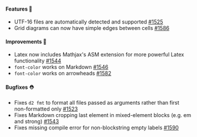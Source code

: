 #### Features 🚀

- UTF-16 files are automatically detected and supported [#1525](https://github.com/terrastruct/d2/pull/1525)
- Grid diagrams can now have simple edges between cells [#1586](https://github.com/terrastruct/d2/pull/1586)

#### Improvements 🧹

- Latex now includes Mathjax's ASM extension for more powerful Latex functionality [#1544](https://github.com/terrastruct/d2/pull/1544)
- `font-color` works on Markdown [#1546](https://github.com/terrastruct/d2/pull/1546)
- `font-color` works on arrowheads [#1582](https://github.com/terrastruct/d2/pull/1582)

#### Bugfixes ⛑️

- Fixes `d2 fmt` to format all files passed as arguments rather than first non-formatted only [#1523](https://github.com/terrastruct/d2/issues/1523)
- Fixes Markdown cropping last element in mixed-element blocks (e.g. em and strong) [#1543](https://github.com/terrastruct/d2/issues/1543)
- Fixes missing compile error for non-blockstring empty labels [#1590](https://github.com/terrastruct/d2/issues/1590)
